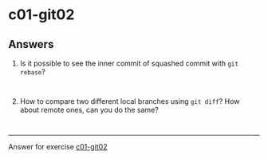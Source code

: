 # c01-git02

## Answers

1. Is it possible to see the inner commit of squashed commit with `git rebase`?
```


```

2. How to compare two different local branches using `git diff`? How about remote ones, can you do the same?
```


```

<!-- Don't change anything below this point-->
<!-- Before commiting, remove both commented lines--> 
***
Answer for exercise [c01-git02](https://github.com/devopsacademyau/academy/blob/c54d252bda58575e9dc9f92718237bed58aae772/classes/01class/exercises/c01-git02/README.md)
